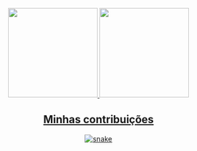 <p align="center">

</p align="center">
<p>
</p>
<div align="center">
  <a href="https://github.com/Elielvitor45">
  <img height="180em" src="https://github-readme-stats.vercel.app/api?username=Elielvitor45&show_icons=true&theme=dark&include_all_commits=true&count_private=true"/>
  <img height="180em" src="https://github-readme-stats.vercel.app/api/top-langs/?username=Elielvitor45&layout=compact&langs_count=7&theme=dark"/>
</div>

<div align="center">
  <h2>
    Minhas contribuições
  </h2>
  <img src="https://github.com/Elielvitor45/Elielvitor45/raw/output/github-contribution-grid-snake.svg" alt="snake"></center>
</div>
  
